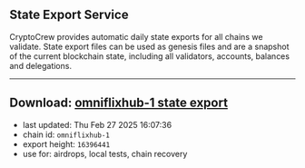 ## State Export Service
CryptoCrew provides automatic daily state exports for all chains we validate. State export files can be used as genesis files and are a snapshot of the current blockchain state, including all validators, accounts, balances and delegations.

---
**Download: [omniflixhub-1 state export](https://dl-eu2.ccvalidators.com/SERVICE/omniflixhub/omniflixhub-1_export_16396441.json)**
---

- last updated: Thu Feb 27 2025 16:07:36
- chain id: `omniflixhub-1`
- export height: `16396441`
- use for: airdrops, local tests, chain recovery
